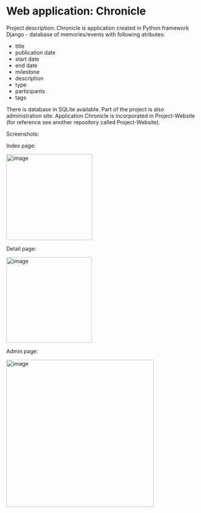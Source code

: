 # Web application: Chronicle

Project description:
Chronicle is application created in Python framework Django - database of memories/events with following atributes:
- title
- publication date
- start date
- end date
- milestone
- description
- type
- participants
- tags

There is database in SQLite available.
Part of the project is also administration site.
Application Chronicle is incorporated in Project-Website (for reference see another repository called Project-Website).

Screenshots:

Index page:

<img width="227" alt="image" src="https://user-images.githubusercontent.com/119850119/212897722-dc9864cb-0363-4007-a680-b1d9a80201b5.png">

Detail page:

<img width="226" alt="image" src="https://user-images.githubusercontent.com/119850119/212897362-58f96275-f521-453f-88f8-f75eb4b4d8e3.png">

Admin page:

<img width="389" alt="image" src="https://user-images.githubusercontent.com/119850119/212734408-564688ab-4574-4dc9-8065-6a82bf6542c1.png">

